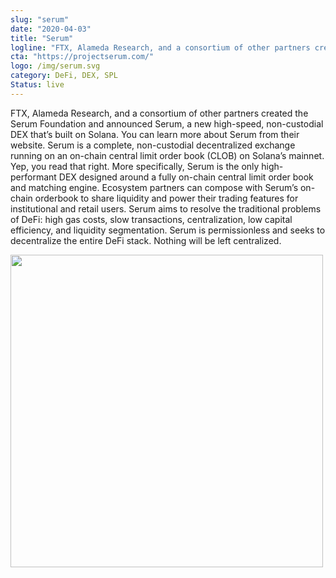 ```yaml
---
slug: "serum"
date: "2020-04-03"
title: "Serum"
logline: "FTX, Alameda Research, and a consortium of other partners created the Serum Foundation and announced Serum, a new high-speed, non-custodial DEX that’s built on Solana."
cta: "https://projectserum.com/"
logo: /img/serum.svg
category: DeFi, DEX, SPL
Status: live
---
```


FTX, Alameda Research, and a consortium of other partners created the Serum Foundation and announced Serum, a new high-speed, non-custodial DEX that’s built on Solana. You can learn more about Serum from their website.
Serum is a complete, non-custodial decentralized exchange running on an on-chain central limit order book (CLOB) on Solana’s mainnet. Yep, you read that right.
More specifically, Serum is the only high-performant DEX designed around a fully on-chain central limit order book and matching engine. Ecosystem partners can compose with Serum’s on-chain orderbook to share liquidity and power their trading features for institutional and retail users.
Serum aims to resolve the traditional problems of DeFi: high gas costs, slow transactions, centralization, low capital efficiency, and liquidity segmentation. Serum is permissionless and seeks to decentralize the entire DeFi stack. Nothing will be left centralized.

<img src="/img/ftx.png" height="500px">
